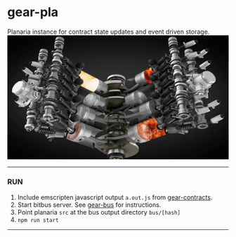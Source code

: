 # gear-pla
Planaria instance for contract state updates and event driven storage.
![engine](engine.jpg)
___

### RUN

1. Include emscripten javascript output `a.out.js` from [gear-contracts](https://github.com/gear-sv/gear-contracts).
2. Start bitbus server. See [gear-bus](https://github.com/gear-sv/gear-bus) for instructions.
3. Point planaria `src` at the bus output directory `bus/[hash]`
3. `npm run start`

___
